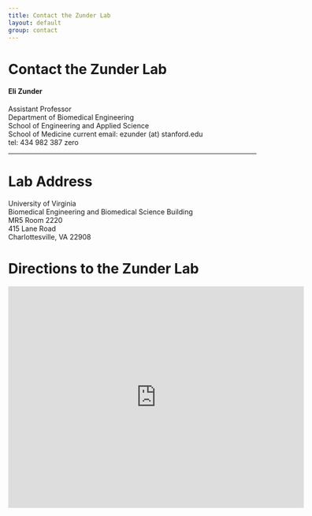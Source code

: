 ```yaml
---
title: Contact the Zunder Lab
layout: default
group: contact
---
```


# Contact the Zunder Lab


<div class="row">

<div class="col-md-4">

  <h4>Eli Zunder</h4>
  Assistant Professor  <br>
  Department of Biomedical Engineering  <br>
  School of Engineering and Applied Science  <br>
  School of Medicine
  current email: ezunder (at) stanford.edu <br>
  tel: 434 982 387 zero

</div>

</div>

***
# Lab Address

<div class="row">

<div class="col-md-4">

University of Virginia<br>
Biomedical Engineering and Biomedical Science Building<br>
MR5 Room 2220<br>
415 Lane Road<br>
Charlottesville, VA 22908

</div>

</div>

# Directions to the Zunder Lab

<iframe src="https://www.google.com/maps/embed?pb=!1m18!1m12!1m3!1d785.6757358486628!2d-78.5006906!3d38.0307042!2m3!1f0!2f0!3f0!3m2!1i1024!2i768!4f13.1!3m3!1m2!1s0x89b38646d08e10dd%3A0xeb07925bcac4e88f!2sMedical+Research+Buildings!5e0!3m2!1sen!2sus!4v1437681667509" width="600" height="450" frameborder="0" style="border:0" allowfullscreen></iframe>
